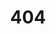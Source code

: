 ---
title: '404'
template: splash
editUrl: false
hero:
  title: '404'
  tagline: Iris docs could not find the page. Check the URL or try using the search bar.
---